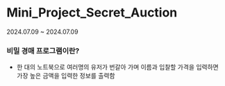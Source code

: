 # Mini_Project_Secret_Auction
2024.07.09 ~ 2024.07.09
### 비밀 경매 프로그램이란?
- 한 대의 노트북으로 여러명의 유저가 번갈아 가며 이름과 입찰할 가격을 입력하면 가장 높은 금액을 입력한 정보를 출력함
